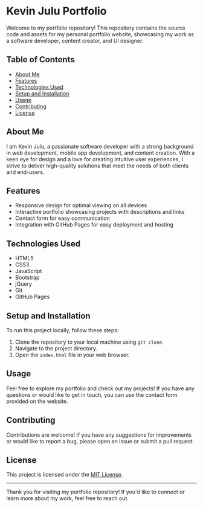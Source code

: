# Kevin Julu Portfolio

Welcome to my portfolio repository! This repository contains the source code and assets for my personal portfolio website, showcasing my work as a software developer, content creator, and UI designer.

## Table of Contents

- [About Me](#about-me)
- [Features](#features)
- [Technologies Used](#technologies-used)
- [Setup and Installation](#setup-and-installation)
- [Usage](#usage)
- [Contributing](#contributing)
- [License](#license)

## About Me

I am Kevin Julu, a passionate software developer with a strong background in web development, mobile app development, and content creation. With a keen eye for design and a love for creating intuitive user experiences, I strive to deliver high-quality solutions that meet the needs of both clients and end-users.

## Features

- Responsive design for optimal viewing on all devices
- Interactive portfolio showcasing projects with descriptions and links
- Contact form for easy communication
- Integration with GitHub Pages for easy deployment and hosting

## Technologies Used

- HTML5
- CSS3
- JavaScript
- Bootstrap
- jQuery
- Git
- GitHub Pages

## Setup and Installation

To run this project locally, follow these steps:

1. Clone the repository to your local machine using `git clone`.
2. Navigate to the project directory.
3. Open the `index.html` file in your web browser.

## Usage

Feel free to explore my portfolio and check out my projects! If you have any questions or would like to get in touch, you can use the contact form provided on the website.

## Contributing

Contributions are welcome! If you have any suggestions for improvements or would like to report a bug, please open an issue or submit a pull request.

## License

This project is licensed under the [MIT License](LICENSE).

---

Thank you for visiting my portfolio repository! If you'd like to connect or learn more about my work, feel free to reach out.
